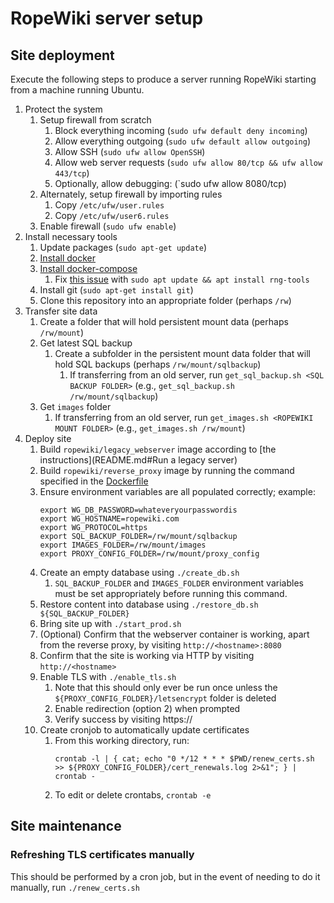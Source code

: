 # RopeWiki server setup

## Site deployment
Execute the following steps to produce a server running RopeWiki starting from a machine running Ubuntu.

1. Protect the system
    1. Setup firewall from scratch
        1. Block everything incoming (`sudo ufw default deny incoming`)
        1. Allow everything outgoing (`sudo ufw default allow outgoing`)
        1. Allow SSH (`sudo ufw allow OpenSSH`)
        1. Allow web server requests (`sudo ufw allow 80/tcp && ufw allow 443/tcp`)
        1. Optionally, allow debugging: (`sudo ufw allow 8080/tcp)
    1. Alternately, setup firewall by importing rules
        1. Copy `/etc/ufw/user.rules`
        1. Copy `/etc/ufw/user6.rules`
    1. Enable firewall (`sudo ufw enable`)
1. Install necessary tools
    1. Update packages (`sudo apt-get update`)
    1. [Install docker](https://docs.docker.com/engine/install/ubuntu/#install-using-the-repository)
    1. [Install docker-compose](https://docs.docker.com/compose/install/#install-compose-on-linux-systems)
        1. Fix [this issue](https://github.com/docker/compose/issues/6931) with `sudo apt update && apt install rng-tools`
    1. Install git (`sudo apt-get install git`)
    1. Clone this repository into an appropriate folder (perhaps `/rw`)
1. Transfer site data
    1. Create a folder that will hold persistent mount data (perhaps `/rw/mount`)
    1. Get latest SQL backup
        1. Create a subfolder in the persistent mount data folder that will hold SQL backups (perhaps `/rw/mount/sqlbackup`)
            1. If transferring from an old server, run `get_sql_backup.sh <SQL BACKUP FOLDER>` (e.g., `get_sql_backup.sh /rw/mount/sqlbackup`)
    1. Get `images` folder
        1. If transferring from an old server, run `get_images.sh <ROPEWIKI MOUNT FOLDER>` (e.g., `get_images.sh /rw/mount`)
1. Deploy site
    1. Build `ropewiki/legacy_webserver` image according to [the instructions](README.md#Run a legacy server)
    1. Build `ropewiki/reverse_proxy` image by running the command specified in the [Dockerfile](reverse_proxy/Dockerfile)
    1. Ensure environment variables are all populated correctly; example:
       ```shell
       export WG_DB_PASSWORD=whateveryourpasswordis
       export WG_HOSTNAME=ropewiki.com
       export WG_PROTOCOL=https
       export SQL_BACKUP_FOLDER=/rw/mount/sqlbackup
       export IMAGES_FOLDER=/rw/mount/images
       export PROXY_CONFIG_FOLDER=/rw/mount/proxy_config
       ```
    1. Create an empty database using `./create_db.sh`
        1. `SQL_BACKUP_FOLDER` and `IMAGES_FOLDER` environment variables must be set appropriately before running this command.
    1. Restore content into database using `./restore_db.sh ${SQL_BACKUP_FOLDER}`
    1. Bring site up with `./start_prod.sh`
    1. (Optional) Confirm that the webserver container is working, apart from the reverse proxy, by visiting `http://<hostname>:8080`
    1. Confirm that the site is working via HTTP by visiting `http://<hostname>`
    1. Enable TLS with `./enable_tls.sh`
        1. Note that this should only ever be run once unless the `${PROXY_CONFIG_FOLDER}/letsencrypt` folder is deleted
        1. Enable redirection (option 2) when prompted
        1. Verify success by visiting https://<hostname>
    1. Create cronjob to automatically update certificates
        1. From this working directory, run:
            ```
            crontab -l | { cat; echo "0 */12 * * * $PWD/renew_certs.sh >> ${PROXY_CONFIG_FOLDER}/cert_renewals.log 2>&1"; } | crontab -
            ```
        1. To edit or delete crontabs, `crontab -e`

## Site maintenance
### Refreshing TLS certificates manually
This should be performed by a cron job, but in the event of needing to do it
manually, run `./renew_certs.sh`
